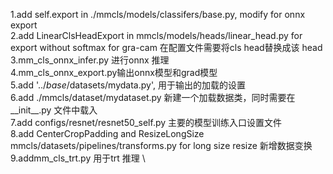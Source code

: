1.add self.export in ./mmcls/models/classifers/base.py, modify for onnx export \
2.add LinearClsHeadExport in mmcls/models/heads/linear_head.py for export without softmax for gra-cam 在配置文件需要将cls head替换成该 head \
3.mm_cls_onnx_infer.py 进行onnx 推理 \
4.mm_cls_onnx_export.py输出onnx模型和grad模型 \
5.add '../_base_/datasets/mydata.py', 用于输出的加载的设置 \
6.add ./mmcls/dataset/mydataset.py 新建一个加载数据类，同时需要在__init__.py 文件中载入 \
7.add configs/resnet/resnet50_self.py 主要的模型训练入口设置文件 \
8.add CenterCropPadding and ResizeLongSize mmcls/datasets/pipelines/transforms.py for long size resize 新增数据变换 \
9.addmm_cls_trt.py 用于trt 推理 \
